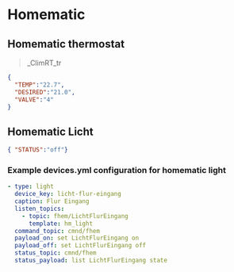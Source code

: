 # Homematic

## Homematic thermostat

> _ClimRT_tr
```json
{
  "TEMP":"22.7",
  "DESIRED":"21.0",
  "VALVE":"4"
}
```

## Homematic Licht

```json
{ "STATUS":"off"}
```

### Example devices.yml configuration for homematic light
```yaml
- type: light
  device_key: licht-flur-eingang
  caption: Flur Eingang
  listen_topics:
    - topic: fhem/LichtFlurEingang
      template: hm_light
  command_topic: cmnd/fhem
  payload_on: set LichtFlurEingang on
  payload_off: set LichtFlurEingang off
  status_topic: cmnd/fhem
  status_payload: list LichtFlurEingang state
```
